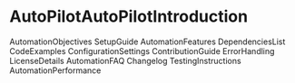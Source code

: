 # AutoPilotAutoPilotIntroduction
AutomationObjectives
SetupGuide
AutomationFeatures
DependenciesList
CodeExamples
ConfigurationSettings
ContributionGuide
ErrorHandling
LicenseDetails
AutomationFAQ
Changelog
TestingInstructions
AutomationPerformance
